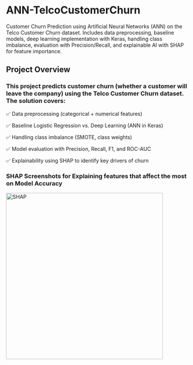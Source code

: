 # ANN-TelcoCustomerChurn
Customer Churn Prediction using Artificial Neural Networks (ANN) on the Telco Customer Churn dataset. Includes data preprocessing, baseline models, deep learning implementation with Keras, handling class imbalance, evaluation with Precision/Recall, and explainable AI with SHAP for feature importance.

## Project Overview

### This project predicts customer churn (whether a customer will leave the company) using the Telco Customer Churn dataset. The solution covers:

✅ Data preprocessing (categorical + numerical features)

✅ Baseline Logistic Regression vs. Deep Learning (ANN in Keras)

✅ Handling class imbalance (SMOTE, class weights)

✅ Model evaluation with Precision, Recall, F1, and ROC-AUC

✅ Explainability using SHAP to identify key drivers of churn


### SHAP Screenshots for Explaining features that affect the most on Model Accuracy

<img width="430" height="455" alt="SHAP" src="https://github.com/user-attachments/assets/4f65e0c6-3a3b-4bfc-8204-5cbc8e76ef54" />

